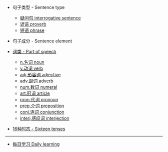 - 句子类型 - Sentence type
  - [疑问句 interrogative sentence](english/interrogative_sentence.md)
  - [谚语 proverb](english/proverb.md)
  - [短语 phrase](english/phrase.md)

- 句子成分 - Sentence element

- [词类 - Part of speech](english/part_of_speech.md)
  - [n.名词 noun](english/word_noun.md)
  - [v.动词 verb](english/word_verb.md)
  - [adj.形容词 adjective](english/word_adjective.md)
  - [adv.副词 adverb](english/word_adverb.md)
  - [num.数词 numeral](english/word_numeral.md)
  - [art.冠词 article](english/word_article.md)
  - [pron.代词 pronoun](english/word_pronoun.md)
  - [prep.介词 preposition](english/word_preposition.md)
  - [conj.连词 conjunction](english/word_conjunction.md)
  - [interj.感叹词 interjection](english/word_interjection.md)

- [16种时态 - Sixteen tenses](english/sixteen_tenses.md)

---

- [每日学习 Daily learning](english/timeline.md)
